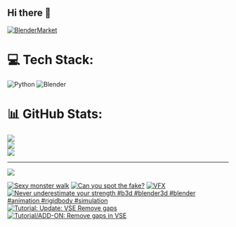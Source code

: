 ## Hi there 👋

<!--
**luckychris/luckychris** is a ✨ _special_ ✨ repository because its `README.md` (this file) appears on your GitHub profile.

Here are some ideas to get you started:

- 🔭 I’m currently working on ...
- 🌱 I’m currently learning ...
- 👯 I’m looking to collaborate on ...
- 🤔 I’m looking for help with ...
- 💬 Ask me about ...
- 📫 How to reach me: https://www.instagram.com/blender.fun/
- 😄 Pronouns: ...
- ⚡ Fun fact: ...
-->


[![BlenderMarket](https://assets.superhivemarket.com/site_assets/blendermarketlogo.png)](https://blendermarket.com/creators/blenderfun)

# 💻 Tech Stack:
![Python](https://img.shields.io/badge/python-3670A0?style=for-the-badge&logo=python&logoColor=ffdd54) ![Blender](https://img.shields.io/badge/blender-%23F5792A.svg?style=for-the-badge&logo=blender&logoColor=white)
# 📊 GitHub Stats:
![](https://github-readme-stats.vercel.app/api?username=luckychris&theme=great-gatsby&hide_border=false&include_all_commits=false&count_private=false)<br/>
![](https://github-readme-streak-stats.herokuapp.com/?user=luckychris&theme=great-gatsby&hide_border=false)<br/>
![](https://github-readme-stats.vercel.app/api/top-langs/?username=luckychris&theme=great-gatsby&hide_border=false&include_all_commits=false&count_private=false&layout=compact)

---
[![](https://visitcount.itsvg.in/api?id=luckychris&icon=0&color=0)](https://visitcount.itsvg.in)

<!-- Proudly created with GPRM ( https://gprm.itsvg.in ) -->

<!-- BEGIN YOUTUBE-CARDS -->
[![Sexy monster walk](https://ytcards.demolab.com/?id=tXzztnLZvoY&title=Sexy+monster+walk&lang=en&timestamp=1744714261&background_color=%230d1117&title_color=%23ffffff&stats_color=%23dedede&max_title_lines=1&width=250&border_radius=5 "Sexy monster walk")](https://www.youtube.com/watch?v=tXzztnLZvoY)
[![Can you spot the fake?](https://ytcards.demolab.com/?id=O2Ys0leLTos&title=Can+you+spot+the+fake%3F&lang=en&timestamp=1744703752&background_color=%230d1117&title_color=%23ffffff&stats_color=%23dedede&max_title_lines=1&width=250&border_radius=5 "Can you spot the fake?")](https://www.youtube.com/watch?v=O2Ys0leLTos)
[![VFX](https://ytcards.demolab.com/?id=IRuvbpda1cE&title=VFX&lang=en&timestamp=1744648869&background_color=%230d1117&title_color=%23ffffff&stats_color=%23dedede&max_title_lines=1&width=250&border_radius=5 "VFX")](https://www.youtube.com/watch?v=IRuvbpda1cE)
[![Never underestimate your strength  #b3d #blender3d #blender #animation #rigidbody #simulation](https://ytcards.demolab.com/?id=h01QwIYq5OU&title=Never+underestimate+your+strength++%23b3d+%23blender3d+%23blender+%23animation+%23rigidbody+%23simulation&lang=en&timestamp=1744527001&background_color=%230d1117&title_color=%23ffffff&stats_color=%23dedede&max_title_lines=1&width=250&border_radius=5 "Never underestimate your strength  #b3d #blender3d #blender #animation #rigidbody #simulation")](https://www.youtube.com/watch?v=h01QwIYq5OU)
[![Tutorial: Update: VSE Remove gaps](https://ytcards.demolab.com/?id=Mwg82aDwMjU&title=Tutorial%3A+Update%3A+VSE+Remove+gaps&lang=en&timestamp=1744469152&background_color=%230d1117&title_color=%23ffffff&stats_color=%23dedede&max_title_lines=1&width=250&border_radius=5 "Tutorial: Update: VSE Remove gaps")](https://www.youtube.com/watch?v=Mwg82aDwMjU)
[![Tutorial/ADD-ON: Remove gaps in VSE](https://ytcards.demolab.com/?id=4v7mk7aY_qo&title=Tutorial%2FADD-ON%3A+Remove+gaps+in+VSE&lang=en&timestamp=1744449967&background_color=%230d1117&title_color=%23ffffff&stats_color=%23dedede&max_title_lines=1&width=250&border_radius=5 "Tutorial/ADD-ON: Remove gaps in VSE")](https://www.youtube.com/watch?v=4v7mk7aY_qo)
<!-- END YOUTUBE-CARDS -->

